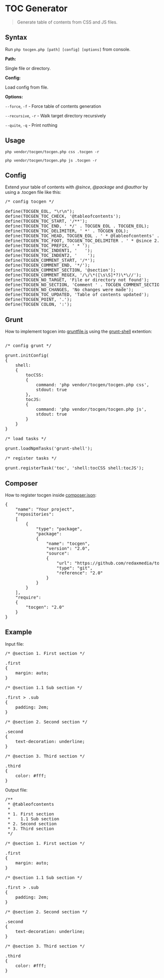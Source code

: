 TOC Generator
=============

> Generate table of contents from CSS and JS files.


Syntax
------

Run <code>php tocgen.php [path] [config] [options]</code> from console.


**Path:**

Single file or directory.


**Config:**

Load config from file.


**Options:**

<code>--force</code>, <code>-f</code> - Force table of contents generation

<code>--recursive</code>, <code>-r</code> - Walk target directory recursively

<code>--quite</code>, <code>-q</code> - Print nothing


Usage
-----

<code>php vendor/tocgen/tocgen.php css .tocgen -r</code>

<code>php vendor/tocgen/tocgen.php js .tocgen -r</code>


Config
------

Extend your table of contents with *@since*, *@package* and *@author* by using a .tocgen file like this:

<pre>
/* config tocgen */

define(TOCGEN_EOL, "\r\n");
define(TOCGEN_TOC_CHECK, '@tableofcontents');
define(TOCGEN_TOC_START, '/**');
define(TOCGEN_TOC_END, ' */' . TOCGEN_EOL . TOCGEN_EOL);
define(TOCGEN_TOC_DELIMITER, ' *' . TOCGEN_EOL);
define(TOCGEN_TOC_HEAD, TOCGEN_EOL . ' * @tableofcontents' . TOCGEN_EOL . TOCGEN_TOC_DELIMITER);
define(TOCGEN_TOC_FOOT, TOCGEN_TOC_DELIMITER . ' * @since 2.0' . TOCGEN_EOL . ' *' . TOCGEN_EOL . ' * @package Your project' . TOCGEN_EOL . ' * @author Your name' . TOCGEN_EOL);
define(TOCGEN_TOC_PREFIX, ' * ');
define(TOCGEN_TOC_INDENT1, '   ');
define(TOCGEN_TOC_INDENT2, '    ');
define(TOCGEN_COMMENT_START, '/*');
define(TOCGEN_COMMENT_END, '*/');
define(TOCGEN_COMMENT_SECTION, '@section');
define(TOCGEN_COMMENT_REGEX, '/\/\*([\s\S]*?)\*\//');
define(TOCGEN_NO_TARGET, 'File or directory not found');
define(TOCGEN_NO_SECTION, 'Comment ' . TOCGEN_COMMENT_SECTION . ' not found');
define(TOCGEN_NO_CHANGES, 'No changes were made');
define(TOCGEN_TOC_UPDATED, 'Table of contents updated');
define(TOCGEN_POINT, '.');
define(TOCGEN_COLON, ':');
</pre>


Grunt
-----

How to implement togcen into [gruntfile.js](https://github.com/gruntjs/grunt) using the [grunt-shell](https://github.com/sindresorhus/grunt-shell) extention:

<pre>

/* config grunt */

grunt.initConfig(
{
	shell:
	{
		tocCSS:
		{
			command: 'php vendor/tocgen/tocgen.php css',
			stdout: true
		},
		tocJS:
		{
			command: 'php vendor/tocgen/tocgen.php js',
			stdout: true
		}
	}
}

/* load tasks */

grunt.loadNpmTasks('grunt-shell');

/* register tasks */

grunt.registerTask('toc', 'shell:tocCSS shell:tocJS');
</pre>


Composer
--------

How to register tocgen inside [composer.json](https://github.com/composer/composer):

<pre>
{
	"name": "Your project",
	"repositories":
	[
		{
			"type": "package",
			"package":
			{
				"name": "tocgen",
				"version": "2.0",
				"source":
				{
					"url": "https://github.com/redaxmedia/tocgen.git",
					"type": "git",
					"reference": "2.0"
				}
			}
		}
	],
	"require":
	{
		"tocgen": "2.0"
	}
}
</pre>


Example
-------

Input file:

<pre>
/* @section 1. First section */

.first
{
	margin: auto;
}

/* @section 1.1 Sub section */

.first > .sub
{
	padding: 2em;
}

/* @section 2. Second section */

.second
{
	text-decoration: underline;
}

/* @section 3. Third section */

.third
{
	color: #fff;
}
</pre>

Output file:

<pre>
/**
 * @tableofcontents
 *
 * 1. First section
 *    1.1 Sub section
 * 2. Second section
 * 3. Third section
 */

/* @section 1. First section */

.first
{
	margin: auto;
}

/* @section 1.1 Sub section */

.first > .sub
{
	padding: 2em;
}

/* @section 2. Second section */

.second
{
	text-decoration: underline;
}

/* @section 3. Third section */

.third
{
	color: #fff;
}
</pre>